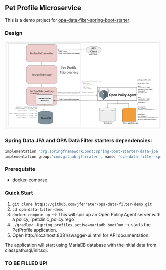 ## Pet Profile Microservice

This is a demo project for [opa-data-filter-spring-boot-starter](https://github.com/jferrater/opa-data-filter-spring-boot-starter)

### Design
![Spring Boot App with OPA Data Filter](https://github.com/jferrater/opa-data-filter-demo/blob/master/diagram.png)

### Spring Data JPA and OPA Data Filter starters dependencies:
```groovy
implementation 'org.springframework.boot:spring-boot-starter-data-jpa'
implementation group:'com.github.jferrater', name: 'opa-data-filter-spring-boot-starter', version: '0.2.1'
```
### Prerequisite
* docker-compose

### Quick Start
1. ``git clone https://github.com/jferrater/opa-data-filter-demo.git``
2. ``cd opa-data-filter-demo``
3. ``docker-compose up`` --> This will spin up an Open Policy Agent server with a policy, `petclinic_policy.rego``
4. ``./gradlew -Dspring.profiles.active=mariadb bootRun`` --> starts the PetProfile application.
5. Open http://localhost:8081/swagger-ui.html for API documentation.

The application will start using MariaDB database with the initial data from classpath:sql/init.sql.

### TO BE FILLED UP!